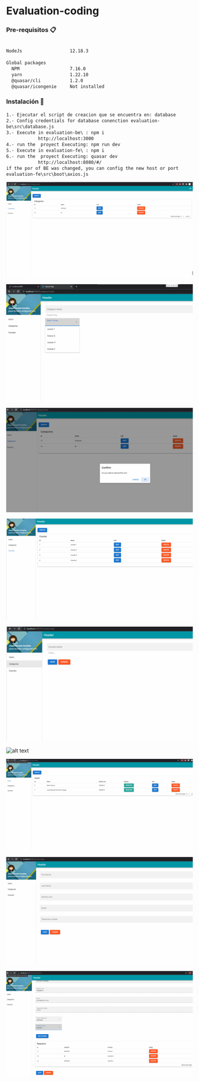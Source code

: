 # Evaluation-coding



### Pre-requisitos 📋
```

NodeJs                  12.18.3

Global packages
  NPM                   7.16.0
  yarn                  1.22.10
  @quasar/cli           1.2.0
  @quasar/icongenie     Not installed

```
### Instalación 🔧

```
1.- Ejecutar el script de creacion que se encuentra en: database
2.- Config credentials for database conenction evaluation-be\src\database.js 
3.- Execute in evaluation-be\ : npm i
			http://localhost:3000		
4.- run the  proyect Executing: npm run dev 
5.- Execute in evaluation-fe\ : npm i
6.- run the  proyect Executing: quasar dev 
			http://localhost:8080/#/
if the por of BE was changed, you can config the new host or port evaluation-fe\src\boot\axios.js
```


![alt text](https://github.com/josue1471515/Evaluation-coding/blob/master/img/cc1.png)

![alt text](https://github.com/josue1471515/Evaluation-coding/blob/master/img/cc2.png)

![alt text](https://github.com/josue1471515/Evaluation-coding/blob/master/img/cc3.png)

![alt text](https://github.com/josue1471515/Evaluation-coding/blob/master/img/c1.png)

![alt text](https://github.com/josue1471515/Evaluation-coding/blob/master/img/c2.png)

![alt text](https://github.com/josue1471515/Evaluation-coding/blob/master/img/c3.png)

![alt text](https://github.com/josue1471515/Evaluation-coding/blob/master/img/0.png)

![alt text](https://github.com/josue1471515/Evaluation-coding/blob/master/img/1.png)

![alt text](https://github.com/josue1471515/Evaluation-coding/blob/master/img/2.png)




